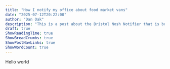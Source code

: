 ```yaml
---
title: "How I notify my office about food market vans"
date: "2025-07-12T20:22:00"
author: "Dan Oak"
description: "This is a post about the Bristol Nosh Notifier that is built using a web scraper, an API, and a cron job"
draft: true
ShowReadingTime: true
ShowBreadCrumbs: true
ShowPostNavLinks: true
ShowWordCount: true
---
```


Hello world